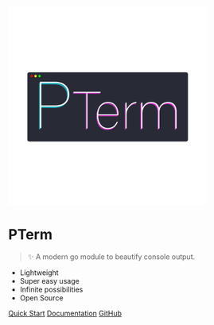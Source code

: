 <img src="_assets/images/pterm_logo.png" alt="PTerm Logo" width="400"/>

# PTerm

> ✨ A modern go module to beautify console output.

- Lightweight
- Super easy usage
- Infinite possibilities
- Open Source

[Quick Start](quick-start.md)
[Documentation](docs/_docs.md)
[GitHub](https://github.com/pterm/pterm/)